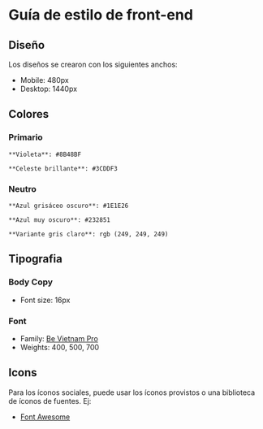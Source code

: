 # Guía de estilo de front-end

## Diseño

Los diseños se crearon con los siguientes anchos:

- Mobile: 480px
- Desktop: 1440px

## Colores

### Primario

    **Violeta**: #8B48BF

    **Celeste brillante**: #3CDDF3

### Neutro

    **Azul grisáceo oscuro**: #1E1E26

    **Azul muy oscuro**: #232851

    **Variante gris claro**: rgb (249, 249, 249)

## Tipografia

### Body Copy

- Font size: 16px

### Font

- Family: [Be Vietnam Pro](https://fonts.google.com/specimen/Be+Vietnam+Pro)
- Weights: 400, 500, 700

## Icons

Para los íconos sociales, puede usar los íconos provistos o una biblioteca de íconos de fuentes. Ej:

- [Font Awesome](https://fontawesome.com)
